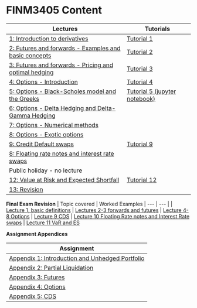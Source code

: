 # FINM3405 Content

| Lectures | Tutorials |
| --- | --- | 
| [1: Introduction to derivatives](lecture1.html) | [Tutorial 1](tutorial1.html) |
| [2: Futures and forwards - Examples and basic concepts](lecture2.html) | [Tutorial 2](tutorial2.html) |
| [3: Futures and forwards - Pricing and optimal hedging](lecture3.html) | [Tutorial 3](tutorial3.html) |
| [4: Options - Introduction](lecture4.html) | [Tutorial 4](tutorial4.html) |
| [5: Options - Black-Scholes model and the Greeks](lecture5.html) | [Tutorial 5 (jupyter notebook)](tutorial5.ipynb) |
| [6: Options - Delta Hedging and Delta-Gamma Hedging](lecture6.html) | 
| [7: Options - Numerical methods](lecture7.html) | 
| [8: Options - Exotic options](lecture8.html) | 
| [9: Credit Default swaps](lecture9.html) |  [Tutorial 9](tutorial9.html)
| [8: Floating rate notes and interest rate swaps](lecture10.html) | 
| Public holiday - no lecture | 
| [12: Value at Risk and Expected Shortfall](lecture12.html) | [Tutorial 12](tutorial12.html) |
| [13: Revision](lecture13.html) | 

**Final Exam Revision**
| Topic covered | Worked Examples
| --- | --- |
| [Lecture 1, basic definitions](revision_basic_defintitions.html)
| [Lectures 2-3 forwards and futures](revision_forwards_futures.html)
| [Lecture 4-8 Options](revision_options.html)
| [Lecture 9 CDS](revision_cds.html)
| [Lecture 10 Floating Rate notes and Interest Rate swaps](revision_frn_irs.html)
| [Lecture 11 VaR and ES](revision_var_es.html)

**Assignment Appendices**

| Assignment | 
| --- |
| [Appendix 1: Introduction and Unhedged Portfolio](FINM3405_intro_unhedged.html) | 
| [Appendix 2: Partial Liquidation](FINM3405_Partial_Liquidation.html) | 
| [Appendix 3: Futures](FINM3405_futures.html) | 
| [Appendix 4: Options](FINM3405_options.html) | 
| [Appendix 5: CDS](FINM3405_CDS.html) | 
